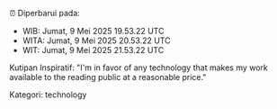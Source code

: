 ⏰ Diperbarui pada:
- WIB: Jumat, 9 Mei 2025 19.53.22 UTC
- WITA: Jumat, 9 Mei 2025 20.53.22 UTC
- WIT: Jumat, 9 Mei 2025 21.53.22 UTC

Kutipan Inspiratif:
"I'm in favor of any technology that makes my work available to the reading public at a reasonable price."


Kategori: technology

